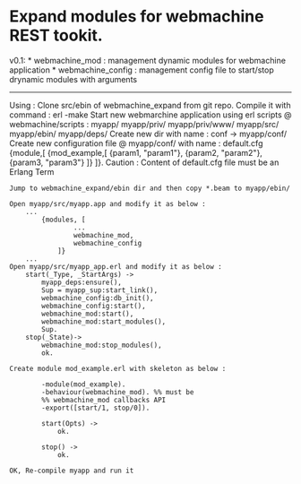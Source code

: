 Expand modules for webmachine REST tookit.
===========================

v0.1:
	* webmachine_mod : management dynamic modules for webmachine application
	* webmachine_config : management config file to start/stop drynamic modules with arguments

------------------------------------
Using :
	Clone src/ebin of webmachine_expand from git repo.
	Compile it with command : erl -make
	Start new webmarchine application using erl scripts @ webmachine/scripts :
		myapp/
		myapp/priv/
		myapp/priv/www/
		myapp/src/
		myapp/ebin/
		myapp/deps/
	Create new dir with name : conf -> myapp/conf/
	Create new configuration file @ myapp/conf/ with name : default.cfg 
		{module,[
				{mod_example,[
						{param1, "param1"},
						{param2, "param2"},
						{param3, "param3"}
						]}
			]}.
	Caution : Content of default.cfg file must be an Erlang Term

	Jump to webmachine_expand/ebin dir and then copy *.beam to myapp/ebin/
	
	Open myapp/src/myapp.app and modify it as below :
		...
			{modules, [
					...
					webmachine_mod,
					webmachine_config
				]}
		...
	Open myapp/src/myapp_app.erl and modify it as below :
		start(_Type, _StartArgs) ->
			myapp_deps:ensure(),
			Sup = myapp_sup:start_link(),
			webmachine_config:db_init(),
			webmachine_config:start(),
			webmachine_mod:start(),
			webmachine_mod:start_modules(),
			Sup.
		stop(_State)->
			webmachine_mod:stop_modules(),
			ok.

	Create module mod_example.erl with skeleton as below :
		
			-module(mod_example).
			-behaviour(webmachine_mod). %% must be
			%% webmachine_mod callbacks API
			-export([start/1, stop/0]).
	
			start(Opts) ->
				ok.

			stop() ->
				ok.

	OK, Re-compile myapp and run it

		
